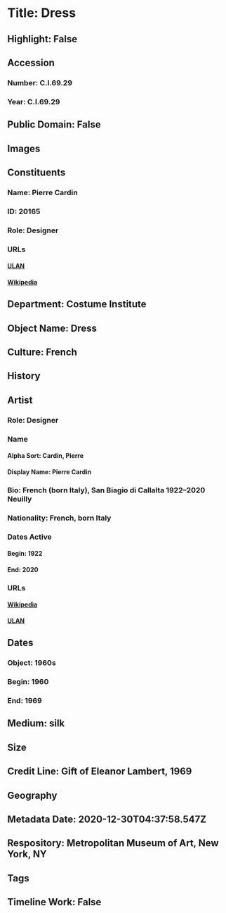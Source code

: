 # Title: Dress
## Highlight: False
## Accession
### Number: C.I.69.29
### Year: C.I.69.29
## Public Domain: False
## Images
## Constituents
### Name: Pierre Cardin
### ID: 20165
### Role: Designer
### URLs
#### [ULAN](http://vocab.getty.edu/page/ulan/500101312)
#### [Wikipedia](https://www.wikidata.org/wiki/Q299211)
## Department: Costume Institute
## Object Name: Dress
## Culture: French
## History
## Artist
### Role: Designer
### Name
#### Alpha Sort: Cardin, Pierre
#### Display Name: Pierre Cardin
### Bio: French (born Italy), San Biagio di Callalta 1922–2020 Neuilly
### Nationality: French, born Italy
### Dates Active
#### Begin: 1922
#### End: 2020
### URLs
#### [Wikipedia](https://www.wikidata.org/wiki/Q299211)
#### [ULAN](http://vocab.getty.edu/page/ulan/500101312)
## Dates
### Object: 1960s
### Begin: 1960
### End: 1969
## Medium: silk
## Size
## Credit Line: Gift of Eleanor Lambert, 1969
## Geography
## Metadata Date: 2020-12-30T04:37:58.547Z
## Respository: Metropolitan Museum of Art, New York, NY
## Tags
## Timeline Work: False